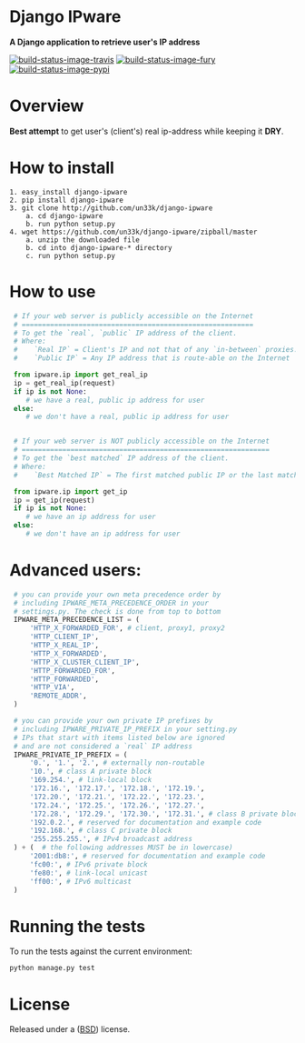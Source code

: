 Django IPware
====================

**A Django application to retrieve user's IP address**

[![build-status-image-travis]][travis]
[![build-status-image-fury]][fury]
[![build-status-image-pypi]][pypi]


Overview
====================

**Best attempt** to get user's (client's) real ip-address while keeping it **DRY**.

How to install
====================

    1. easy_install django-ipware
    2. pip install django-ipware
    3. git clone http://github.com/un33k/django-ipware
        a. cd django-ipware
        b. run python setup.py
    4. wget https://github.com/un33k/django-ipware/zipball/master
        a. unzip the downloaded file
        b. cd into django-ipware-* directory
        c. run python setup.py


How to use
====================

   ```python
    # If your web server is publicly accessible on the Internet
    # =========================================================
    # To get the `real`, `public` IP address of the client.
    # Where:
    #    `Real IP` = Client's IP and not that of any `in-between` proxies.
    #    `Public IP` = Any IP address that is route-able on the Internet

    from ipware.ip import get_real_ip
    ip = get_real_ip(request)
    if ip is not None:
       # we have a real, public ip address for user
    else:
       # we don't have a real, public ip address for user


    # If your web server is NOT publicly accessible on the Internet
    # =============================================================
    # To get the `best matched` IP address of the client.
    # Where:
    #    `Best Matched IP` = The first matched public IP or the last matched non-public IP.

    from ipware.ip import get_ip
    ip = get_ip(request)
    if ip is not None:
       # we have an ip address for user
    else:
       # we don't have an ip address for user
   ```

Advanced users:
====================

   ```python
    # you can provide your own meta precedence order by
    # including IPWARE_META_PRECEDENCE_ORDER in your
    # settings.py. The check is done from top to bottom
    IPWARE_META_PRECEDENCE_LIST = (
        'HTTP_X_FORWARDED_FOR', # client, proxy1, proxy2
        'HTTP_CLIENT_IP',
        'HTTP_X_REAL_IP',
        'HTTP_X_FORWARDED',
        'HTTP_X_CLUSTER_CLIENT_IP',
        'HTTP_FORWARDED_FOR',
        'HTTP_FORWARDED',
        'HTTP_VIA',
        'REMOTE_ADDR',
    )

    # you can provide your own private IP prefixes by
    # including IPWARE_PRIVATE_IP_PREFIX in your setting.py
    # IPs that start with items listed below are ignored
    # and are not considered a `real` IP address
    IPWARE_PRIVATE_IP_PREFIX = (
        '0.', '1.', '2.', # externally non-routable
        '10.', # class A private block
        '169.254.', # link-local block
        '172.16.', '172.17.', '172.18.', '172.19.',
        '172.20.', '172.21.', '172.22.', '172.23.',
        '172.24.', '172.25.', '172.26.', '172.27.',
        '172.28.', '172.29.', '172.30.', '172.31.', # class B private blocks
        '192.0.2.', # reserved for documentation and example code
        '192.168.', # class C private block
        '255.255.255.', # IPv4 broadcast address
    ) + (  # the following addresses MUST be in lowercase)
        '2001:db8:', # reserved for documentation and example code
        'fc00:', # IPv6 private block
        'fe80:', # link-local unicast
        'ff00:', # IPv6 multicast
    )
   ```

Running the tests
====================

To run the tests against the current environment:

    python manage.py test


License
====================

Released under a ([BSD](LICENSE.md)) license.


[build-status-image-travis]: https://secure.travis-ci.org/un33k/django-ipware.png?branch=master
[travis]: http://travis-ci.org/un33k/django-ipware?branch=master

[build-status-image-fury]: https://badge.fury.io/py/django-ipware.png
[fury]: http://badge.fury.io/py/django-ipware

[build-status-image-pypi]: https://pypip.in/d/django-ipware/badge.png
[pypi]: https://crate.io/packages/django-ipware?version=latest

